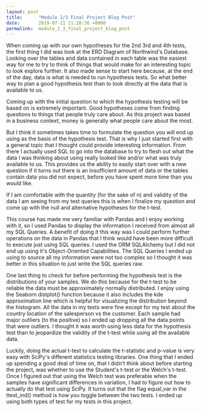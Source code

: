 ```yaml
---
layout: post
title:      "Module 2/3 Final Project Blog Post"
date:       2019-07-11 11:28:36 +0000
permalink:  module_2_3_final_project_blog_post
---
```


When coming up with our own hypotheses for the 2nd 3rd and 4th tests, the first thing I did was look at the ERD Diagram of Northwind's Database.  Looking over the tables and data contained in each table was the easiest way for me to try to think of things that would make for an interesting topic to look explore further.  It also made sense to start here because, at the end of the day, data is what is needed to run hypothesis tests.  So what better way to plan a good hypothesis test than to look directly at the data that is available to us.

Coming up with the initial question to which the hypothesis testing will be based on is extremely important.  Good hypotheses come from finding questions to things that people truly care about.  As this project was based in a business context, money is generally what people care about the most.  

But I think it sometimes takes time to formulate the question you will end up using as the basis of the hypothesis test.  That is why I just started first with a general topic that I thought could provide interesting information.  From there I actually used SQL to go into the database to try to flesh out what the data I was thinking about using really looked like and/or what was truly available to us.  This provides us the ability to easily start over with a new question if it turns out there is an insufficient amount of data or the tables contain data you did not expect, before you have spent more time than you would like.

If I am comfortable with the quantity (for the sake of n) and validity of the data I am seeing from my test queries this is when I finalize my question and come up with the null and alternative hypotheses for the t-test.  

This course has made me very familiar with Pandas and I enjoy working with it, so I used Pandas to display the information I received from almost all my SQL Queries.  A benefit of doing it this way was I could perform further operations on the data in Pandas that I think would have been more difficult to execute just using SQL queries.  I used the ORM SQLAlchemy but I did not end up using it's Object-Oriented Capabilities.  The SQL Queries I ended up using to source all my information were not too complex so I thought it was better in this situation to just write the SQL queries raw.

One last thing to check for before performing the hypothesis test is the distributions of your samples.  We do this because for the t-test to be reliable the data must be approximately normally distributed.  I enjoy using the Seaborn distplot() function because it also includes the kde approximation line which is helpful for visualizing the distribution beyond the histogram.  All the data in my tests were fine except for my test about the country location of the salesperson vs the customer.  Each sample had major outliers (to the positive) so I ended up dropping all the data points that were outliers.  I thought it was worth using less data for the hypothesis test than to jeopardize the validity of the t-test while using all the available data.

Luckily, doing the actual t-test to calculate the t-statistic and p-value is very easy with SciPy's different statistics testing libraries.  One thing that I ended up spending a good deal of time on, that I didn't think about before starting the project, was whether to use the Student's t-test or the Welch's t-test.  Once I figured out that using the Welch test was preferable when the samples have significant differences in variation, I had to figure out how to actually do that test using SciPy.  It turns out that the flag equal_var in the ttest_ind() method is how you toggle between the two tests.  I ended up using both types of test for my tests in this project.








